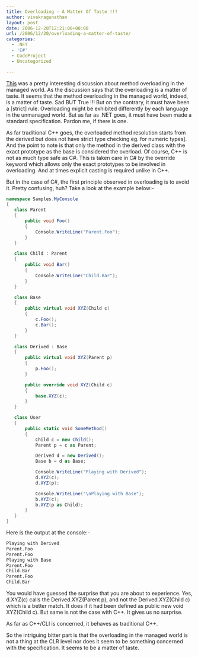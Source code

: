 ```yaml
---
title: Overloading - A Matter Of Taste !!!
author: vivekragunathan
layout: post
date: 2006-12-20T12:21:00+00:00
url: /2006/12/20/overloading-a-matter-of-taste/
categories:
  - .NET
  - 'C#'
  - CodeProject
  - Uncategorized

---
```

[This](http://blogs.wdevs.com/mattdoig/archive/2006/08/20/14222.aspx#14244) was a pretty interesting discussion about method overloading in the managed world. As the discussion says that the overloading is a matter of taste. It seems that the method overloading in the managed world, indeed, is a matter of taste. Sad BUT True !!! But on the contrary, it must have been a [strict] rule. Overloading might be exhibited differently by each language in the unmanaged world. But as far as .NET goes, it must have been made a standard specification. Pardon me, if there is one.

As far traditional C++ goes, the overloaded method resolution starts from the derived but does not have strict type checking eg. for numeric types]. And the point to note is that only the method in the derived class with the exact prototype as the base is considered the overload. Of course, C++ is not as much type safe as C#. This is taken care in C# by the override keyword which allows only the exact prototypes to be involved in overloading. And at times explicit casting is required unlike in C++.

But in the case of C#, the first principle observed in overloading is to avoid it. Pretty confusing, huh? Take a look at the example below:-

```csharp
namespace Samples.MyConsole
{
   class Parent
   {
       public void Foo()
       {
           Console.WriteLine("Parent.Foo");
       }
   }

   class Child : Parent
   {
       public void Bar()
       {
           Console.WriteLine("Child.Bar");
       }
   }

   class Base
   {
       public virtual void XYZ(Child c)
       {
           c.Foo();
           c.Bar();
       }
   }

   class Derived : Base
   {
       public virtual void XYZ(Parent p)
       {
           p.Foo();
       }

       public override void XYZ(Child c)
       {
           base.XYZ(c);
       }
   }

   class User
   {
       public static void SomeMethod()
       {
           Child c = new Child();
           Parent p = c as Parent;

           Derived d = new Derived();
           Base b = d as Base;

           Console.WriteLine("Playing with Derived");
           d.XYZ(c);
           d.XYZ(p);

           Console.WriteLine("\nPlaying with Base");
           b.XYZ(c);
           b.XYZ(p as Child);
       }
   }
}
```

Here is the output at the console:-

```bash
Playing with Derived
Parent.Foo
Parent.Foo
Playing with Base
Parent.Foo
Child.Bar
Parent.Foo
Child.Bar
```

You would have guessed the surprise that you are about to experience. Yes, d.XYZ(c) calls the Derived.XYZ(Parent p), and not the Derived.XYZ(Child c) which is a better match. It does if it had been defined as public new void XYZ(Child c). But same is not the case with C++. It gives us no surprise.

As far as C++/CLI is concerned, it behaves as traditional C++.

So the intriguing bitter part is that the overloading in the managed world is not a thing at the CLR level nor does it seem to be something concerned with the specification. It seems to be a matter of taste.
